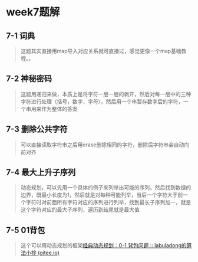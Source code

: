 # week7题解

## 7-1 词典

> 这题其实直接用map导入对应关系就可直接过，感觉更像一个map基础教程。。

## 7-2 神秘密码

> 这题用递归来做，本质上是将字符一层一层的剥开，然后对每一层中的三种字符进行处理（括号，数字，字母），然后用一个串暂存数字后的字符，一个串用来作为整体的答案

## 7-3 删除公共字符

> 可以直接读取字符串之后用erase删除相同的字符，删除后字符串会自动向前对齐

## 7-4 最大上升子序列

> 动态规划，可以先用一个具体的例子来列举出可能的序列，然后找到数据的边界，既最小长度为1，然后就是对每种可能列举，当后一个字符大于前一个字符时对前面所有字符对应的序列进行列举，找到最长子序列加一，就是这个字符对应的最大子序列，遍历到结尾就是最大值

## 7-5 01背包

> 这个可以用动态规划的框架[经典动态规划：0-1 背包问题 :: labuladong的算法小抄 (gitee.io)](https://labuladong.gitee.io/algo/3/25/80/)
